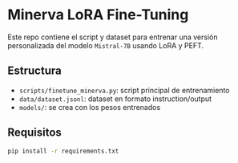 # Minerva LoRA Fine-Tuning

Este repo contiene el script y dataset para entrenar una versión personalizada del modelo `Mistral-7B` usando LoRA y PEFT.

## Estructura
- `scripts/finetune_minerva.py`: script principal de entrenamiento
- `data/dataset.jsonl`: dataset en formato instruction/output
- `models/`: se crea con los pesos entrenados

## Requisitos
```bash
pip install -r requirements.txt
